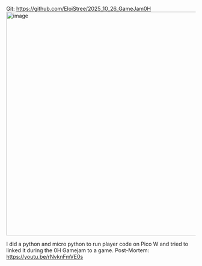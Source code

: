 Git: https://github.com/EloiStree/2025_10_26_GameJam0H
[<img width="1067" height="596" alt="image" src="https://github.com/user-attachments/assets/32c8c509-0017-4d07-be8d-abd0d2712f60" />](https://github.com/EloiStree/2025_10_26_GameJam0H)

I did a python and micro python to run player code on Pico W and tried to linked it during the 0H Gamejam to a game.
Post-Mortem: https://youtu.be/rNvknFmVE0s
